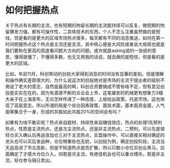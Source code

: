 # 如何把握热点

 关于热点有长期的主流，也有短期的拘留长期的主流能持续可以反复，做短期的拘留爆发力强，都有可操作性，二具体技术的东西，个人不怎么注重虽然做的是短线，但是看的是更大的区域市场热点很多，每天都有不同的消息推送，如何在第一时间把握热点这个热点是主流还是支流，其中核心便是大风险或者说大局观也就是我们要称在更高的高度看问题大方向的问题。或许就是asking说的一张纸的意思，懂得就懂了，不懂得多数，也无又用我的话说，就去做的是短信，但是看的是更大的区域。

 比如，年前11月，科创带动的创投大家得到消息的时间没有显著的差别。但是理解和操作确实差距很大的，为什么说这次的创投绝对是市场的主流于提出者的级别不用说了老大的意志，自然是最高的啊，科创合资要搞成不管有啥不足，但有意见创投是实实在在的。因为有源源不断的企业会上市，这笔雄安的机械更有想象力3楼大亲子在上海宣布，无论怎样传递了一种态度，上层给出政策，托底市场，这也体现了高层意志，所以所谓的局是个综合因素政策，面技术面，基本面资金面，人气面等集合于一身，形成的共振如此共振20%的空间会有吗？


 如果有为啥不敢买呢？热点来自题材，持续性来自赚钱效应，热点的处理1先预判热点，性质是主流热点，还是次主流热点，还是非主流热点，二预判，可以先是错轻仓买入确认后再追涨加仓三对于主流热点，实盘操作中，可以直接买相对确定的龙头也可以买后发品种，仓位稍重些也无妨，以创投为例，确定创投阶段，主流当天追高进了市北高新，但是不知道热点是否扩散，所以只敢小仓位买创业黑马，后面确定了才感大仓位介入，四若是次主流，有绝佳机会也可以重仓搏杀，若是非主流，轻仓参与隔日卖出。